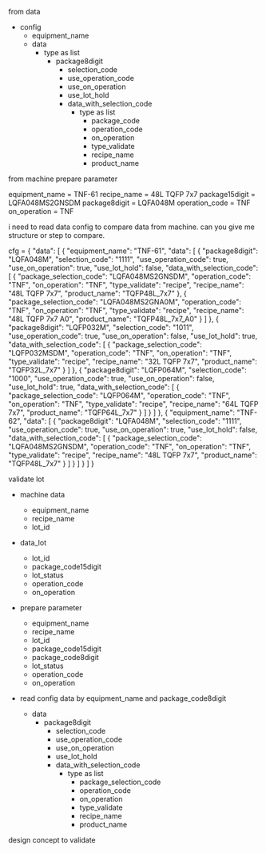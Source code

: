 <!-- Validate -->
from data
- config
    - equipment_name
    - data
        - type as list
            - package8digit
                - selection_code
                - use_operation_code
                - use_on_operation
                - use_lot_hold
                - data_with_selection_code
                    - type as list
                        - package_code
                        - operation_code
                        - on_operation
                        - type_validate
                        - recipe_name
                        - product_name

from machine
prepare parameter

equipment_name = TNF-61
recipe_name = 48L TQFP 7x7
package15digit = LQFA048MS2GNSDM
package8digit = LQFA048M
operation_code = TNF
on_operation = TNF


i need to read data config to compare data from machine.
can you give me structure or step to compare.





cfg = {
	"data": [
		{
			"equipment_name": "TNF-61",
			"data": [
				{
					"package8digit": "LQFA048M",
					"selection_code": "1111",
					"use_operation_code": true,
					"use_on_operation": true,
					"use_lot_hold": false,
					"data_with_selection_code": [
						{
							"package_selection_code": "LQFA048MS2GNSDM",
							"operation_code": "TNF",
							"on_operation": "TNF",
							"type_validate": "recipe",
							"recipe_name": "48L TQFP 7x7",
							"product_name": "TQFP48L_7x7"
						},
						{
							"package_selection_code": "LQFA048MS2GNA0M",
							"operation_code": "TNF",
							"on_operation": "TNF",
							"type_validate": "recipe",
							"recipe_name": "48L TQFP 7x7 A0",
							"product_name": "TQFP48L_7x7_A0"
						}
					]
				},
				{
					"package8digit": "LQFP032M",
					"selection_code": "1011",
					"use_operation_code": true,
					"use_on_operation": false,
					"use_lot_hold": true,
					"data_with_selection_code": [
						{
							"package_selection_code": "LQFP032MSDM",
							"operation_code": "TNF",
							"on_operation": "TNF",
							"type_validate": "recipe",
							"recipe_name": "32L TQFP 7x7",
							"product_name": "TQFP32L_7x7"
						}
					]
				},
				{
					"package8digit": "LQFP064M",
					"selection_code": "1000",
					"use_operation_code": true,
					"use_on_operation": false,
					"use_lot_hold": true,
					"data_with_selection_code": [
						{
							"package_selection_code": "LQFP064M",
							"operation_code": "TNF",
							"on_operation": "TNF",
							"type_validate": "recipe",
							"recipe_name": "64L TQFP 7x7",
							"product_name": "TQFP64L_7x7"
						}
					]
				}
			]
		},
		{
			"equipment_name": "TNF-62",
			"data": [
				{
					"package8digit": "LQFA048M",
					"selection_code": "1111",
					"use_operation_code": true,
					"use_on_operation": true,
					"use_lot_hold": false,
					"data_with_selection_code": [
						{
							"package_selection_code": "LQFA048MS2GNSDM",
							"operation_code": "TNF",
							"on_operation": "TNF",
							"type_validate": "recipe",
							"recipe_name": "48L TQFP 7x7",
							"product_name": "TQFP48L_7x7"
						}
					]
				}
			]
		}
	]
}

validate lot

- machine data 
    - equipment_name
    - recipe_name
    - lot_id
- data_lot
    - lot_id
    - package_code15digit
    - lot_status
    - operation_code
    - on_operation

- prepare parameter
    - equipment_name
    - recipe_name
    - lot_id
    - package_code15digit
    - package_code8digit
    - lot_status
    - operation_code
    - on_operation

- read config data by equipment_name and package_code8digit
    - data
        - package8digit
            - selection_code
            - use_operation_code
            - use_on_operation
            - use_lot_hold
            - data_with_selection_code
                - type as list
                    - package_selection_code
                    - operation_code
                    - on_operation
                    - type_validate
                    - recipe_name
                    - product_name

design concept to validate


